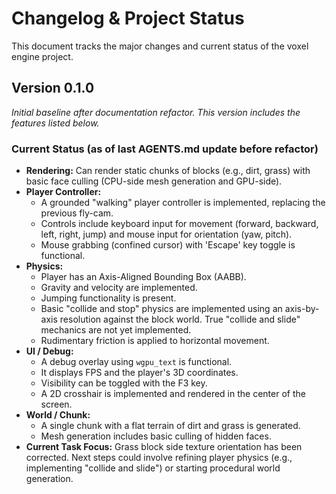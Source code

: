 # Changelog & Project Status

This document tracks the major changes and current status of the voxel engine project.

## Version 0.1.0

*Initial baseline after documentation refactor. This version includes the features listed below.*

### Current Status (as of last AGENTS.md update before refactor)

*   **Rendering:** Can render static chunks of blocks (e.g., dirt, grass) with basic face culling (CPU-side mesh generation and GPU-side).
*   **Player Controller:**
    *   A grounded "walking" player controller is implemented, replacing the previous fly-cam.
    *   Controls include keyboard input for movement (forward, backward, left, right, jump) and mouse input for orientation (yaw, pitch).
    *   Mouse grabbing (confined cursor) with 'Escape' key toggle is functional.
*   **Physics:**
    *   Player has an Axis-Aligned Bounding Box (AABB).
    *   Gravity and velocity are implemented.
    *   Jumping functionality is present.
    *   Basic "collide and stop" physics are implemented using an axis-by-axis resolution against the block world. True "collide and slide" mechanics are not yet implemented.
    *   Rudimentary friction is applied to horizontal movement.
*   **UI / Debug:**
    *   A debug overlay using `wgpu_text` is functional.
    *   It displays FPS and the player's 3D coordinates.
    *   Visibility can be toggled with the F3 key.
    *   A 2D crosshair is implemented and rendered in the center of the screen.
*   **World / Chunk:**
    *   A single chunk with a flat terrain of dirt and grass is generated.
    *   Mesh generation includes basic culling of hidden faces.
*   **Current Task Focus:** Grass block side texture orientation has been corrected. Next steps could involve refining player physics (e.g., implementing "collide and slide") or starting procedural world generation.
